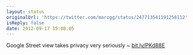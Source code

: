 ```yaml
---
layout: status
originalUrl: 'https://twitter.com/marcgg/status/247713541191258112'
isReply: false
date: 2012-09-17 15:08:05
---
```


Google Street view takes privacy very seriously ~ [bit.ly/PKd88E](http://bit.ly/PKd88E)
